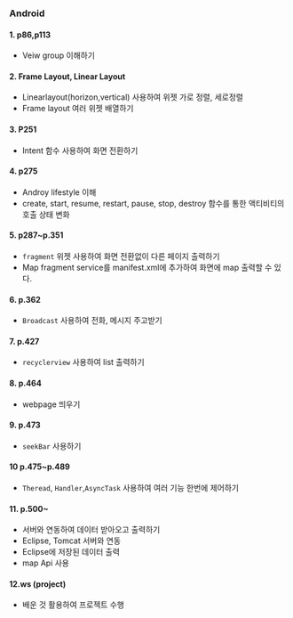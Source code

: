### Android

 #### 1. p86,p113

- Veiw group 이해하기



#### 2. Frame Layout, Linear Layout

- Linearlayout(horizon,vertical) 사용하여 위젯 가로 정렬, 세로정렬
- Frame layout 여러 위젯 배열하기



#### 3. P251 

- Intent 함수 사용하여 화면 전환하기



#### 4. p275

- Androy lifestyle 이해
- create, start, resume, restart, pause, stop, destroy 함수를 통한 액티비티의 호출 상태 변화 



#### 5. p287~p.351

- `fragment` 위젯 사용하여 화면 전환없이 다른 페이지 출력하기
- Map fragment service를 manifest.xml에 추가하여 화면에 map 출력할 수 있다.



#### 6. p.362

-  `Broadcast` 사용하여 전화, 메시지 주고받기



#### 7. p.427

- `recyclerview` 사용하여 list 출력하기



#### 8. p.464

- webpage 띄우기



#### 9. p.473

- `seekBar` 사용하기



#### 10 p.475~p.489

- `Theread`, `Handler`,`AsyncTask` 사용하여 여러 기능 한번에 제어하기



#### 11. p.500~

- 서버와 연동하여 데이터 받아오고 출력하기
- Eclipse, Tomcat 서버와 연동
- Eclipse에 저장된 데이터 출력 
- map Api 사용



#### 12.ws (project)

- 배운 것 활용하여 프로젝트 수행 











